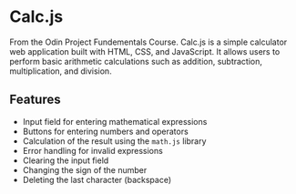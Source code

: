 # Calc.js
From the Odin Project Fundementals Course.
Calc.js is a simple calculator web application built with HTML, CSS, and JavaScript. It allows users to perform basic arithmetic calculations such as addition, subtraction, multiplication, and division.

## Features

- Input field for entering mathematical expressions
- Buttons for entering numbers and operators
- Calculation of the result using the `math.js` library
- Error handling for invalid expressions
- Clearing the input field
- Changing the sign of the number
- Deleting the last character (backspace)